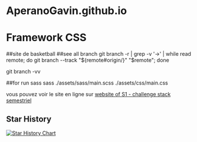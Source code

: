 # AperanoGavin.github.io

<h1>Framework CSS</h1>

##site de basketball 
##see all branch 
git branch -r | grep -v '\->' | while read remote; do git branch --track "${remote#origin/}" "$remote"; done

git branch -vv


##for run sass
sass ./assets/sass/main.scss  ./assets/css/main.css


vous pouvez voir le site en ligne sur [website of S1 - challenge stack semestriel](https://gavinaperano.me/)

## Star History

[![Star History Chart](https://api.star-history.com/svg?repos=AperanoGavin/AperanoGavin.github.io&type=Date)](https://star-history.com/#AperanoGavin/AperanoGavin.github.io&Date)
